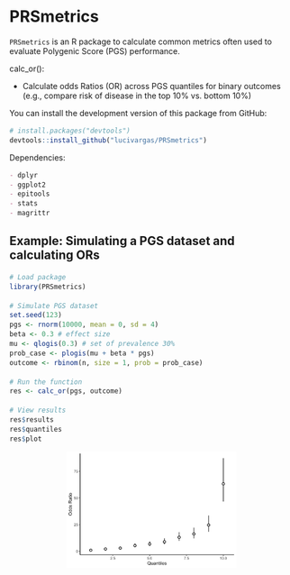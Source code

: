 # PRSmetrics

`PRSmetrics` is an R package to calculate common metrics often used to evaluate Polygenic Score (PGS) performance. 

calc_or():
  - Calculate odds Ratios (OR) across PGS quantiles for binary outcomes (e.g., compare risk of disease in the top 10% vs. bottom 10%)


You can install the development version of this package from GitHub:
```r
# install.packages("devtools")
devtools::install_github("lucivargas/PRSmetrics")
```

Dependencies:
```markdown
- dplyr
- ggplot2
- epitools
- stats
- magrittr
```

## Example: Simulating a PGS dataset and calculating ORs

```r
# Load package
library(PRSmetrics)

# Simulate PGS dataset
set.seed(123)
pgs <- rnorm(10000, mean = 0, sd = 4)
beta <- 0.3 # effect size
mu <- qlogis(0.3) # set of prevalence 30%
prob_case <- plogis(mu + beta * pgs)
outcome <- rbinom(n, size = 1, prob = prob_case)

# Run the function
res <- calc_or(pgs, outcome)

# View results
res$results
res$quantiles
res$plot
```

<div align="center">
  <img src="man/figures/example_calc_or_plot.png" width="60%"/>
</div>
